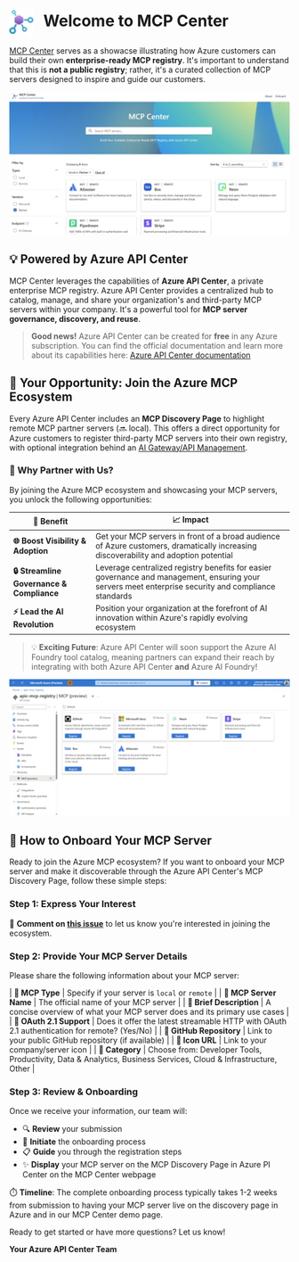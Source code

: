 # <img src="media/apic-icon.svg" alt="Azure API Center" height="48" style="vertical-align: middle; margin-right: 12px;"> Welcome to MCP Center

[MCP Center](https://aka.ms/mcp-center) serves as a showacse illustrating how Azure customers can build their own **enterprise-ready MCP registry**. It's important to understand that this is **not a public registry**; rather, it's a curated collection of MCP servers designed to inspire and guide our customers.

![MCP Center](media/mcpcenter.jpg)

## 💡 Powered by Azure API Center

MCP Center leverages the capabilities of **Azure API Center**, a private enterprise MCP registry. Azure API Center provides a centralized hub to catalog, manage, and share your organization's and third-party MCP servers within your company. It's a powerful tool for **MCP server governance, discovery, and reuse**.

> **Good news!** Azure API Center can be created for **free** in any Azure subscription. You can find the official documentation and learn more about its capabilities here: [Azure API Center documentation](https://learn.microsoft.com/azure/api-center/set-up-api-center)


## 🌟 Your Opportunity: Join the Azure MCP Ecosystem

Every Azure API Center includes an **MCP Discovery Page** to highlight remote MCP partner servers (🔜 local). This offers a direct opportunity for Azure customers to register third-party MCP servers into their own registry, with optional integration behind an [AI Gateway/API Management](https://learn.microsoft.com/en-us/azure/api-management/genai-gateway-capabilities).

### 🚀 Why Partner with Us?
By joining the Azure MCP ecosystem and showcasing your MCP servers, you unlock the following opportunities:

| 🎯 **Benefit** | 📈 **Impact** |
|----------------|---------------|
| **🌐 Boost Visibility & Adoption** | Get your MCP servers in front of a broad audience of Azure customers, dramatically increasing discoverability and adoption potential |
| **🔒 Streamline Governance & Compliance** | Leverage centralized registry benefits for easier governance and management, ensuring your servers meet enterprise security and compliance standards |
| **⚡ Lead the AI Revolution** | Position your organization at the forefront of AI innovation within Azure's rapidly evolving ecosystem |



> 💡 **Exciting Future**: Azure API Center will soon support the Azure AI Foundry tool catalog, meaning partners can expand their reach by integrating with both Azure API Center **and** Azure AI Foundry!

![MCP Center](media/apic-discovery.jpg)

## 🚀 How to Onboard Your MCP Server

Ready to join the Azure MCP ecosystem? If you want to onboard your MCP server and make it discoverable through the Azure API Center's MCP Discovery Page, follow these simple steps:

### Step 1: Express Your Interest
📝 **Comment on [this issue](https://github.com/Azure/mcp-center/issues/4)** to let us know you're interested in joining the ecosystem.

### Step 2: Provide Your MCP Server Details
Please share the following information about your MCP server:

| **🔧 MCP Type** | Specify if your server is `local` or `remote` |
| **📛 MCP Server Name** | The official name of your MCP server |
| **📄 Brief Description** | A concise overview of what your MCP server does and its primary use cases |
| **🔐 OAuth 2.1 Support** | Does it offer the latest streamable HTTP with OAuth 2.1 authentication for remote? (Yes/No) |
| **🐙 GitHub Repository** | Link to your public GitHub repository (if available) |
| **🎨 Icon URL** | Link to your company/server icon |
| **📂 Category** | Choose from: Developer Tools, Productivity, Data & Analytics, Business Services, Cloud & Infrastructure, Other |

### Step 3: Review & Onboarding
Once we receive your information, our team will:
- 🔍 **Review** your submission
- 🤝 **Initiate** the onboarding process  
- 📋 **Guide** you through the registration steps
- ✨ **Display** your MCP server on the MCP Discovery Page in Azure PI Center on the MCP Center webpage

⏱️ **Timeline**: The complete onboarding process typically takes 1-2 weeks from submission to having your MCP server live on the discovery page in Azure and in our MCP Center demo page.

Ready to get started or have more questions? Let us know!

**Your Azure API Center Team**


